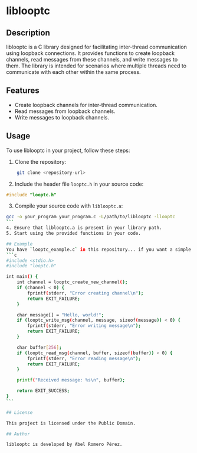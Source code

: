 # liblooptc

## Description
liblooptc is a C library designed for facilitating inter-thread communication using loopback connections. It provides functions to create loopback channels, read messages from these channels, and write messages to them. The library is intended for scenarios where multiple threads need to communicate with each other within the same process.

## Features
- Create loopback channels for inter-thread communication.
- Read messages from loopback channels.
- Write messages to loopback channels.

## Usage
To use liblooptc in your project, follow these steps:

1. Clone the repository:
```bash
    git clone <repository-url>
```
2. Include the header file `looptc.h` in your source code:
```c
#include "looptc.h"
```
3. Compile your source code with `liblooptc.a`:
````bash
gcc -o your_program your_program.c -L/path/to/liblooptc -llooptc
```
4. Ensure that liblooptc.a is present in your library path.
5. Start using the provided functions in your code.

## Example
You have `looptc_example.c` in this repository... if you want a simple one:
```c
#include <stdio.h>
#include "looptc.h"

int main() {
    int channel = looptc_create_new_channel();
    if (channel < 0) {
        fprintf(stderr, "Error creating channel\n");
        return EXIT_FAILURE;
    }

    char message[] = "Hello, world!";
    if (looptc_write_msg(channel, message, sizeof(message)) < 0) {
        fprintf(stderr, "Error writing message\n");
        return EXIT_FAILURE;
    }

    char buffer[256];
    if (looptc_read_msg(channel, buffer, sizeof(buffer)) < 0) {
        fprintf(stderr, "Error reading message\n");
        return EXIT_FAILURE;
    }

    printf("Received message: %s\n", buffer);

    return EXIT_SUCCESS;
}
```

## License

This project is licensed under the Public Domain.

## Author

liblooptc is developed by Abel Romero Pérez.
